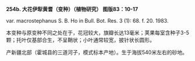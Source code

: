 **254b. 大花伊犁黄耆（变种）（植物研究） 图版83：10-17**

var. macrostephanus S. B. Ho in Bull. Bot. Res. 3 (1): 68. f. 20. 1983.

本变种与原变种不同之处在于，花冠较大，旗瓣长达13毫米；荚果每室含种子3-5颗；托叶仅基部合生，不呈鞘状；小叶通常较宽，披针状长圆形。

产新疆北部（霍城县的三道河子，模式标本产地）。生于海拔540米左右的砂地。
